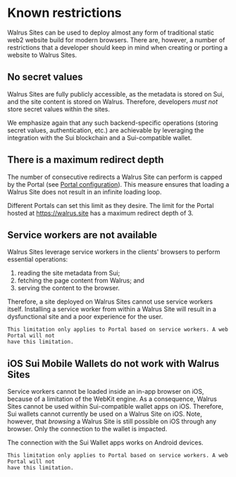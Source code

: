 # Known restrictions

Walrus Sites can be used to deploy almost any form of traditional static web2 website build for
modern browsers. There are, however, a number of restrictions that a developer should keep in mind
when creating or porting a website to Walrus Sites.

## No secret values

Walrus Sites are fully publicly accessible, as the metadata is stored on Sui, and the site content
is stored on Walrus. Therefore, developers *must not* store secret values within the sites.

We emphasize again that any such backend-specific operations (storing secret values, authentication,
etc.) are achievable by leveraging the integration with the Sui blockchain and a Sui-compatible
wallet.

## There is a maximum redirect depth

The number of consecutive redirects a Walrus Site can perform is capped by the
Portal (see [Portal configuration](./portal.md)). This measure ensures that loading a Walrus Site
does not result in an infinite loading loop.

Different Portals can set this limit as they desire. The limit for the Portal hosted at
<https://walrus.site> has a maximum redirect depth of 3.

## Service workers are not available

Walrus Sites leverage service workers in the clients' browsers to perform essential operations:

1. reading the site metadata from Sui;
1. fetching the page content from Walrus; and
1. serving the content to the browser.

Therefore, a site deployed on Walrus Sites cannot use service workers itself. Installing a service
worker from within a Walrus Site will result in a dysfunctional site and a poor experience for the
user.

```admonish note
This limitation only applies to Portal based on service workers. A web Portal will not
have this limitation.
```

## iOS Sui Mobile Wallets do not work with Walrus Sites

Service workers cannot be loaded inside an in-app browser on iOS, because of a limitation of the
WebKit engine. As a consequence, Walrus Sites cannot be used within Sui-compatible wallet apps on
iOS. Therefore, Sui wallets cannot currently be used on a Walrus Site on iOS. Note, however, that
*browsing* a Walrus Site is still possible on iOS through any browser. Only the connection to the
wallet is impacted.

The connection with the Sui Wallet apps works on Android devices.

```admonish note
This limitation only applies to Portal based on service workers. A web Portal will not
have this limitation.
```
